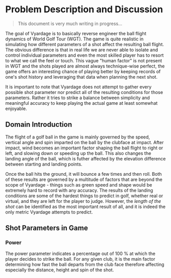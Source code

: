 # Problem Description and Discussion

> This document is very much writing in progress...

The goal of Vyardage is to basically reverse engineer the ball flight dynamics of World Golf Tour (WGT). The game is quite realistic in simulating how different parameters of a shot affect the resulting ball flight. The obvious difference is that in real life we are never able to isolate and control individual parameters and even the most skilled player has to resort to what we call the feel or touch. This vague "human factor" is not present in WGT and the shots played are almost always technique-wise perfect, the game offers an interesting chance of playing better by keeping records of one's shot history and leveraging that data when planning the next shot.

It is important to note that Vyardage does not attempt to gather every possible shot parameter nor predict all of the resulting conditions for those parameters. Rather it tries to strike a balance between simplicity and meaningful accuracy to keep playing the actual game at least somewhat enjoyable.

## Domain Introduction

The flight of a golf ball in the game is mainly governed by the speed, vertical angle and spin imparted on the ball by the clubface at impact. After impact, wind becomes an important factor shaping the ball flight to right or left, and slowing down or speeding up the ball. This also changes the landing angle of the ball, which is futher affected by the elevation difference between starting and landing points.

Once the ball hits the ground, it will bounce a few times and then roll. Both of these results are governed by a multitude of factors that are beyond the scope of Vyardage - things such as green speed and shape would be extremely hard to record with any accuracy. The results of the landing conditions are some of the hardest things to predict in golf, whether real or virtual, and they are left for the player to judge. However, the *length of the shot* can be identified as the most important result of all, and it is indeed the only metric Vyardage attempts to predict.

## Shot Parameters in Game

### Power

The power parameter indicates a percentage out of 100 % at which the player decides to strike the ball. For any given club, it is the main factor determining how fast the ball departs from the club face therefore affecting especially the distance, height and spin of the shot.
